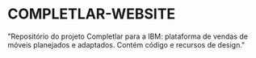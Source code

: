 # COMPLETLAR-WEBSITE
"Repositório do projeto Completlar para a IBM: plataforma de vendas de móveis planejados e adaptados. Contém código e recursos de design."
